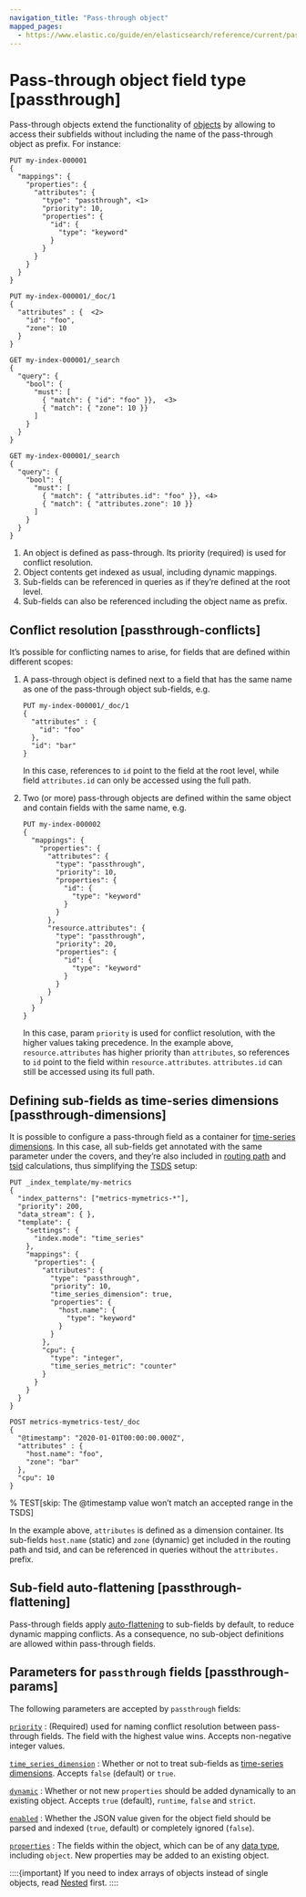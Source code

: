 ```yaml
---
navigation_title: "Pass-through object"
mapped_pages:
  - https://www.elastic.co/guide/en/elasticsearch/reference/current/passthrough.html
---
```


# Pass-through object field type [passthrough]


Pass-through objects extend the functionality of [objects](/reference/elasticsearch/mapping-reference/object.md) by allowing to access their subfields without including the name of the pass-through object as prefix. For instance:

```console
PUT my-index-000001
{
  "mappings": {
    "properties": {
      "attributes": {
        "type": "passthrough", <1>
        "priority": 10,
        "properties": {
          "id": {
            "type": "keyword"
          }
        }
      }
    }
  }
}

PUT my-index-000001/_doc/1
{
  "attributes" : {  <2>
    "id": "foo",
    "zone": 10
  }
}

GET my-index-000001/_search
{
  "query": {
    "bool": {
      "must": [
        { "match": { "id": "foo" }},  <3>
        { "match": { "zone": 10 }}
      ]
    }
  }
}

GET my-index-000001/_search
{
  "query": {
    "bool": {
      "must": [
        { "match": { "attributes.id": "foo" }}, <4>
        { "match": { "attributes.zone": 10 }}
      ]
    }
  }
}
```

1. An object is defined as pass-through. Its priority (required) is used for conflict resolution.
2. Object contents get indexed as usual, including dynamic mappings.
3. Sub-fields can be referenced in queries as if they’re defined at the root level.
4. Sub-fields can also be referenced including the object name as prefix.


## Conflict resolution [passthrough-conflicts]

It’s possible for conflicting names to arise, for fields that are defined within different scopes:

1. A pass-through object is defined next to a field that has the same name as one of the pass-through object sub-fields, e.g.

    ```console
    PUT my-index-000001/_doc/1
    {
      "attributes" : {
        "id": "foo"
      },
      "id": "bar"
    }
    ```

    In this case, references to `id` point to the field at the root level, while field `attributes.id` can only be accessed using the full path.

2. Two (or more) pass-through objects are defined within the same object and contain fields with the same name, e.g.

    ```console
    PUT my-index-000002
    {
      "mappings": {
        "properties": {
          "attributes": {
            "type": "passthrough",
            "priority": 10,
            "properties": {
              "id": {
                "type": "keyword"
              }
            }
          },
          "resource.attributes": {
            "type": "passthrough",
            "priority": 20,
            "properties": {
              "id": {
                "type": "keyword"
              }
            }
          }
        }
      }
    }
    ```

    In this case, param `priority` is used for conflict resolution, with the higher values taking precedence. In the example above, `resource.attributes` has higher priority than `attributes`, so references to `id` point to the field within `resource.attributes`. `attributes.id` can still be accessed using its full path.



## Defining sub-fields as time-series dimensions [passthrough-dimensions]

It is possible to configure a pass-through field as a container for  [time-series dimensions](docs-content://manage-data/data-store/data-streams/time-series-data-stream-tsds.md#time-series-dimension). In this case, all sub-fields get annotated with the same parameter under the covers, and they’re also included in [routing path](docs-content://manage-data/data-store/data-streams/time-series-data-stream-tsds.md#dimension-based-routing) and [tsid](docs-content://manage-data/data-store/data-streams/time-series-data-stream-tsds.md#tsid) calculations, thus simplifying the [TSDS](docs-content://manage-data/data-store/data-streams/time-series-data-stream-tsds.md) setup:

```console
PUT _index_template/my-metrics
{
  "index_patterns": ["metrics-mymetrics-*"],
  "priority": 200,
  "data_stream": { },
  "template": {
    "settings": {
      "index.mode": "time_series"
    },
    "mappings": {
      "properties": {
        "attributes": {
          "type": "passthrough",
          "priority": 10,
          "time_series_dimension": true,
          "properties": {
            "host.name": {
              "type": "keyword"
            }
          }
        },
        "cpu": {
          "type": "integer",
          "time_series_metric": "counter"
        }
      }
    }
  }
}

POST metrics-mymetrics-test/_doc
{
  "@timestamp": "2020-01-01T00:00:00.000Z",
  "attributes" : {
    "host.name": "foo",
    "zone": "bar"
  },
  "cpu": 10
}
```
% TEST[skip: The @timestamp value won’t match an accepted range in the TSDS]

In the example above, `attributes` is defined as a dimension container. Its sub-fields `host.name` (static) and `zone` (dynamic) get included in the routing path and tsid, and can be referenced in queries without the `attributes.` prefix.


## Sub-field auto-flattening [passthrough-flattening]

Pass-through fields apply [auto-flattening](/reference/elasticsearch/mapping-reference/subobjects.md#subobjects-auto-flattening) to sub-fields by default, to reduce dynamic mapping conflicts. As a consequence, no sub-object definitions are allowed within pass-through fields.


## Parameters for `passthrough` fields [passthrough-params]

The following parameters are accepted by `passthrough` fields:

[`priority`](#passthrough-conflicts)
:   (Required) used for naming conflict resolution between pass-through fields. The field with the highest value wins. Accepts non-negative integer values.

[`time_series_dimension`](#passthrough-dimensions)
:   Whether or not to treat sub-fields as [time-series dimensions](docs-content://manage-data/data-store/data-streams/time-series-data-stream-tsds.md#time-series-dimension). Accepts `false` (default) or `true`.

[`dynamic`](/reference/elasticsearch/mapping-reference/dynamic.md)
:   Whether or not new `properties` should be added dynamically to an existing object. Accepts `true` (default), `runtime`, `false` and `strict`.

[`enabled`](/reference/elasticsearch/mapping-reference/enabled.md)
:   Whether the JSON value given for the object field should be parsed and indexed (`true`, default) or completely ignored (`false`).

[`properties`](/reference/elasticsearch/mapping-reference/properties.md)
:   The fields within the object, which can be of any [data type](/reference/elasticsearch/mapping-reference/field-data-types.md), including `object`. New properties may be added to an existing object.

::::{important}
If you need to index arrays of objects instead of single objects, read [Nested](/reference/elasticsearch/mapping-reference/nested.md) first.
::::



